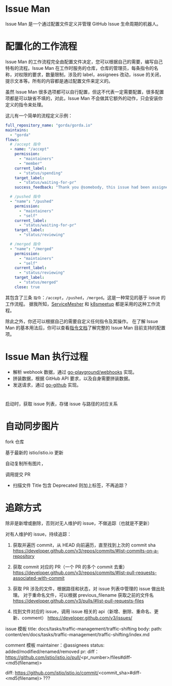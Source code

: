 # Issue Man

Issue Man 是一个通过配置文件定义并管理 GitHub Issue 生命周期的机器人。

# 配置化的工作流程

Issue Man 的工作流程完全由配置文件决定，您可以根据自己的需要，编写自己特有的流程。Issue Man 在工作时服务的仓库，仓库的管理员，每条指令的名称，对权限的要求，数量限制，涉及的 label，assignees 改动，issue 的关闭，提示文本等。所有的内容都是通过配置文件来定义的。

虽然 Issue Man 很多选项都可以自行配置，但这不代表一定需要配置，很多配置项都是可以缺省不填的，对此，Issue Man 不会做其它额外的动作，只会安装你定义的指令来处理。

这儿有一个简单的流程定义示例：

```yaml
full_repository_name: "gorda/gorda.io"
maintains:
  - "gorda"
flows:
  # /accept 指令
  - name: "/accept"
    permission:
      - "maintainers"
      - "member"
    current_label:
      - "status/spending"
    target_label:
      - "status/waiting-for-pr"
    success_feedback: "Thank you @somebody, this issue had been assigned to you."

  # /pushed 指令
  - "name": "/pushed"
    permission:
      - "maintainers"
      - "self"
    current_label:
      - "status/waiting-for-pr"
    target_label:
      - "status/reviewing"

  # /merged 指令
  - "name": "/merged"
    permission:
      - "maintainers"
      - "self"
    current_label:
      - "status/reviewing"
    target_label:
      - "status/merged"
    close: true
```

其包含了三条 `指令`：`/accept`，`/pushed`，`/merged`。这是一种常见的基于 issue 的工作流程。
据我所知，[ServiceMesher](https://github.com/servicemesher) 和 [k8smeetup](https://github.com/k8smeetup) 都是采用的这种工作流程。

除此之外，你还可以根据自己的需要自定义任何指令及其操作。
在了解 Issue Man 的基本用法后，你可以查看[指令文档](instruction.md)了解完整的 Issue Man 目前支持的配置项。

# Issue Man 执行过程

- 解析 webhook 数据，通过 [go-playground/webhooks](https://github.com/go-playground/webhooks) 实现。
- 拼装数据，根据 GitHub API 要求，以及自身需要拼装数据。
- 发送请求，通过 [go-github](https://github.com/google/go-github) 实现。

# 

启动时，获取 issue 列表，存储 issue 与路径的对应关系

# 自动同步图片

fork 仓库

基于最新的 istio/istio.io 更新

自动复制所有图片，

调用提交 PR 

- 扫描文件 Title 包含 Deprecated 则加上标签，不再追踪？

# 追踪方式

除非是新增或删除，否则对无人维护的 issue，不做追踪（也就是不更新）

对有人维护的 issue，持续追踪：

1. 获取并遍历 commit，从 HEAD 向前遍历，直至找到上次的 commit sha
https://developer.github.com/v3/repos/commits/#list-commits-on-a-repository

1. 获取 commit 对应的 PR（一个 PR 的多个 commit 去重）
https://developer.github.com/v3/repos/commits/#list-pull-requests-associated-with-commit

1. 获取 PR 涉及的文件，根据路径和状态，对 issue 列表中管理的 issue 做出处理。
对于重命名文件，可以根据 previous_filename 获取之前的文件名
https://developer.github.com/v3/pulls/#list-pull-requests-files

1. 找到文件对应的 issue，调用 issue 相关的 api（新增、删除、重命名、更新、comment）
https://developer.github.com/v3/issues/

issue 模板
title: 
  docs/tasks/traffic-management/traffic-shifting
body: 
  path: content/en/docs/tasks/traffic-management/traffic-shifting/index.md

comment 模板
maintainer：@assignees
status: added/modified/renamed/removed
pr: 
diff：https://github.com/istio/istio.io/pull/<pr_number>/files#diff-<md5(filename)>

diff: https://github.com/istio/istio.io/commit/<commit_sha>#diff-<md5(filename)> ???
